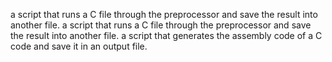 a script that runs a C file through the preprocessor and save the result into another file.
a script that runs a C file through the preprocessor and save the result into another file.
 a script that generates the assembly code of a C code and save it in an output file.
